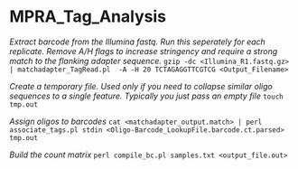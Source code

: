 # MPRA_Tag_Analysis



*Extract barcode from the Illumina fastq. Run this seperately for each replicate. Remove A/H flags to increase stringency and require a strong match to the flanking adapter sequence.*
`
gzip -dc <Illumina_R1.fastq.gz> | matchadapter_TagRead.pl  -A -H 20 TCTAGAGGTTCGTCG <Output_Filename>
`


*Create a temporary file. Used only if you need to collapse similar oligo sequences to a single feature. Typically you just pass an empty file*
`
touch tmp.out
`

*Assign oligos to barcodes*
`
cat <matchadapter_output.match> | perl associate_tags.pl stdin <Oligo-Barcode_LookupFile.barcode.ct.parsed> tmp.out
`

*Build the count matrix*
`
perl compile_bc.pl samples.txt <output_file.out>
`
